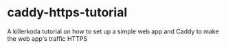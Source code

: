 # caddy-https-tutorial
A killerkoda tutorial on how to set up a simple web app and Caddy to make the web app's traffic HTTPS
